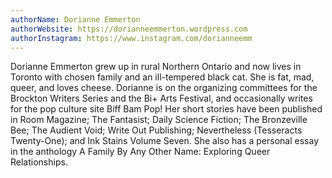 ```yaml
---
authorName: Dorianne Emmerton
authorWebsite: https://dorianneemmerton.wordpress.com
authorInstagram: https://www.instagram.com/dorianneemm
---
```

Dorianne Emmerton grew up in rural Northern Ontario and now lives in Toronto with chosen family and an ill-tempered black cat. She is fat, mad, queer, and loves cheese. Dorianne is on the organizing committees for the Brockton Writers Series and the Bi+ Arts Festival, and occasionally writes for the pop culture site Biff Bam Pop! Her short stories have been published in Room Magazine; The Fantasist; Daily Science Fiction; The Bronzeville Bee; The Audient Void; Write Out Publishing; Nevertheless (Tesseracts Twenty-One); and Ink Stains Volume Seven. She also has a personal essay in the anthology A Family By Any Other Name: Exploring Queer Relationships.